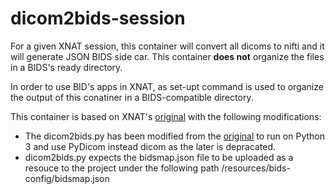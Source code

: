 # dicom2bids-session

For a given XNAT session, this container will convert all dicoms to nifti and it will generate JSON BIDS side car.
This container **does not** organize the files in a BIDS's ready directory.

In order to use BID's apps in XNAT, as set-upt command is used to organize the output of this conatiner in a BIDS-compatible directory.

This container is based on XNAT's [original](https://github.com/NrgXnat/docker-images/tree/master/dcm2bids-session) with the following modifications:

* The dicom2bids.py has been modified from the [original](https://bitbucket.org/nrg_customizations/nrg_pipeline_dicomtobids/src/default/scripts/catalog/DicomToBIDS/scripts/dcm2bids_wholeSession.py) to run on Python 3 and use PyDicom instead dicom as the later is depracated.
* dicom2bids.py expects the bidsmap.json file to be uploaded as a resouce to the project under the following path /resources/bids-config/bidsmap.json
